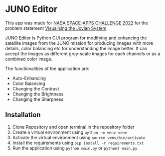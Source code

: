 # JUNO Editor

This app was made for [NASA SPACE-APPS CHALLENGE 2022](https://www.spaceappschallenge.org/) for the problem statement [Visualising the Jovian System](https://2022.spaceappschallenge.org/challenges/2022-challenges/jovian-system/details). 

JUNO Editor is Python GUI program for modifying and enhancing the satellite images from the JUNO mission for producing images with more details, color balancing etc for understanding the image better. It can accept the images as different grey-scale images for each channels or as a combined color image. 

The functionalities of the application are:
- Auto-Enhancing
- Color Balancing
- Changing the Contrast
- Changing the Brightness
- Changing the Sharpness

## Installation

1. Clone Repository and open terminal in the repository folder
2. Create a virtual environment using `python -m venv venv`
3. Activate the virtual environment using `source venv/bin/activate`
4. Install the requirements using `pip install -r requirements.txt`
5. Run the application using `python main.py` or `python3 main.py`